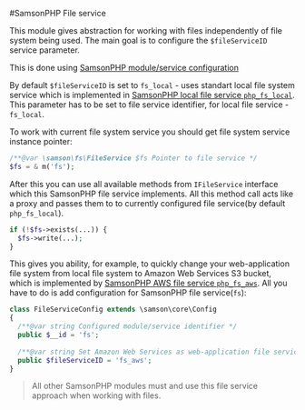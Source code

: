 #SamsonPHP File service 

This module gives abstraction for working with files independently
of file system being used. The main goal is to configure the ```$fileServiceID```
service parameter. 

This is done using [SamsonPHP module/service configuration](https://github.com/samsonos/php_core/wiki/0.3-Configurating)

By default ```$fileServiceID``` is set to ```fs_local``` - uses standart local file
system service which is implemented in [SamsonPHP local file service ```php_fs_local```](http://github.com/samsonos/php_fs_local). This parameter has to be set to file service identifier, for local file service - ```fs_local```.

To work with current file system service you should get file system service instance pointer:
```php
/**@var \samson\fs\FileService $fs Pointer to file service */
$fs = & m('fs');
```
After this you can use all available methods from ```IFileService``` interface which this SamsonPHP file service implements. 
All this method call acts like a proxy and passes them to to currently configured file service(by default ```php_fs_local```).

```php
if (!$fs->exists(...)) {
  $fs->write(...);
}
```

This gives you ability, for example, to quickly change your web-application file system from local file system to Amazon Web Services S3 bucket, which is implemented by [SamsonPHP AWS file service ```php_fs_aws```](http://github.com/samsonos/php_fs_aws). All you have to do is add configuration for SamsonPHP file service(```fs```):
```php
class FileServiceConfig extends \samson\core\Config 
{
  /**@var string Configured module/service identifier */
  public $__id = 'fs';
  
  /**@var string Set Amazon Web Services as web-application file service using its identifier */
  public $fileServiceID = 'fs_aws';
}
```

> All other SamsonPHP modules must and use this file service approach when working with files.
